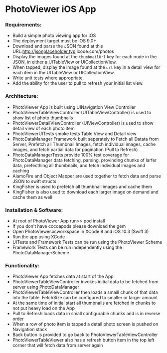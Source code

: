 # PhotoViewer iOS App

### Requirements:

 * Build a simple photo viewing app for iOS
 * The deployment target must be iOS 9.0+.
 * Download and parse the JSON found at this URL:http://jsonplaceholder.typ icode.com/photos
 * Display the images found at the `thumbnailUrl` key for each node in the JSON, in either a UITableView or UICollectionView.
 *  When tapped, display the image found at the `url` key in a detail view for each item in the UITableView or UICollectionView.
 *  Write unit tests where appropriate.
 *  Add the ability for the user to pull to refresh your initial list view.


### Architecture:

* PhotoViewer App is built using UINavigation View Controller
* PhotoViewerTableViewController (UITableViewController) is used to show list of photo thumbnails
* PhotoViewerDetailViewController (UIViewController) is used to show detail view of each photo item 
* PhotoViewerUITests smoke tests Table View and Detail view
* PhotoDataManager Framework built seperately to Fetch all Datata from Server, Prefetch all Thumbnail Images, fetch individual images, cache images, and fetch partial data for pagination (Pull to Refresh)
* PhotoDataManagerTests provide 100% test coverage for PhotoDataManager data fetching, parsing, provinding chunks of larfer data, prefecthing all thumbnails, and fetch individual images and caching
* AlamoFire and Object Mapper are used together to fetch data and parse JSON to swift structs
* KingFisher is used to prefetch all thumbnail images and cache them
* KingFisher is also used to download each larger image on demand and cache them as well


### Installation & Software:

* At root of PhotoViewer App run>> pod install
* If you don't have cocoapods please download the gem
* Open PhotoViewer.xcworkspace in XCode 8 and iOS 10.3 (Swift 3)
* Run the app using XCode 
* UITests and Framework Tests can be run using the PhotoViewer Scheme
* Framework Tests can be run independently using the PhotoDataManagerScheme

### Functionality:

* PhotoViewer App fetches data at start of the App
* PhotoViewerTableViewController invokes initial data to be fetched from server using PhotoDataManager
* PhotoViewerTableViewController then loads a smaill chunk of that data into the table. FetchSize can be configured to smaller or larger amount
* At the same time of initial start all thumbnails are fetched in chunks to not put heavy load on the App
* Pull to Refresh loads data in small configurable chunks and is in reverse order
* When a row of photo item is tapped a detail photo screen is pushed on Navigation stack
* Back button is provided to go back to PhotoViewerTableViewController
* PhotoViewerTableViewer also has a refresh button item in the top left corner that will fetch data from server again


